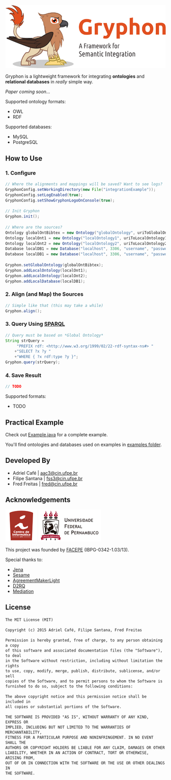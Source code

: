 ![](https://github.com/adrielcafe/GryphonFramework/raw/master/images/gryphon.png)

Gryphon is a lightweight framework for integrating **ontologies** and **relational databases** in *really* simple way.

*Paper coming soon...*

Supported ontology formats:
* OWL
* RDF

Supported databases: 
* MySQL
* PostgreSQL

## How to Use

### 1. Configure
```java
// Where the alignments and mappings will be saved? Want to see logs?
GryphonConfig.setWorkingDirectory(new File("integrationExample"));
GryphonConfig.setLogEnabled(true);
GryphonConfig.setShowGryphonLogoOnConsole(true);

// Init Gryphon
Gryphon.init();

// Where are the sources?
Ontology globalOntBibtex = new Ontology("globalOntology", uriToGlobalOntology);
Ontology localOnt1 = new Ontology("localOntology1", uriToLocalOntology1);
Ontology localOnt2 = new Ontology("localOntology2", uriToLocalOntology2);
Database localDB1 = new Database("localhost", 3306, "username", "password", "localDatabase1", Database.DBMS.MySQL);
Database localDB1 = new Database("localhost", 3306, "username", "password", "localDatabase2", Database.DBMS.PostgreSQL);

Gryphon.setGlobalOntology(globalOntBibtex);
Gryphon.addLocalOntology(localOnt1);
Gryphon.addLocalOntology(localOnt2);
Gryphon.addLocalDatabase(localDB1);
```

### 2. Align (and Map) the Sources
```java
// Simple like that (this may take a while)
Gryphon.align();
```

### 3. Query Using [SPARQL](http://www.w3.org/TR/sparql11-query/)
```java
// Query must be based on *Global Ontology*
String strQuery = 
	 "PREFIX rdf: <http://www.w3.org/1999/02/22-rdf-syntax-ns#> "
	+"SELECT ?x ?y "
	+"WHERE { ?x rdf:type ?y }";
Gryphon.query(strQuery);
```

### 4. Save Result
```java
// TODO
```
Supported formats:
* TODO

## Practical Example
Check out [Example.java](http://github.com/adrielcafe/GryphonFramework/blob/master/src/br/ufpe/cin/aac3/gryphon/example/Example.java) for a complete example.

You'll find ontologies and databases used on examples in [examples folder](http://github.com/adrielcafe/GryphonFramework/tree/master/examples).

## Developed By
* Adriel Café | <aac3@cin.ufpe.br>
* Filipe Santana | <fss3@cin.ufpe.br>
* Fred Freitas | <fred@cin.ufpe.br>

## Acknowledgements
[![CIn-UFPE](https://github.com/adrielcafe/GryphonFramework/raw/master/images/cin.png)](http://www2.cin.ufpe.br)
[![UFPE](https://github.com/adrielcafe/GryphonFramework/raw/master/images/ufpe.png)](http://www.ufpe.br)

This project was founded by [FACEPE](http://www.facepe.br) (IBPG-0342-1.03/13).

Special thanks to:
* [Jena](http://jena.apache.org)
* [Sesame](http://rdf4j.org)
* [AgreementMakerLight](http://somer.fc.ul.pt/aml.php)
* [D2RQ](http://d2rq.org)
* [Mediation](http://github.com/correndo/mediation)

## License
```
The MIT License (MIT)

Copyright (c) 2015 Adriel Café, Filipe Santana, Fred Freitas

Permission is hereby granted, free of charge, to any person obtaining a copy
of this software and associated documentation files (the "Software"), to deal
in the Software without restriction, including without limitation the rights
to use, copy, modify, merge, publish, distribute, sublicense, and/or sell
copies of the Software, and to permit persons to whom the Software is
furnished to do so, subject to the following conditions:

The above copyright notice and this permission notice shall be included in
all copies or substantial portions of the Software.

THE SOFTWARE IS PROVIDED "AS IS", WITHOUT WARRANTY OF ANY KIND, EXPRESS OR
IMPLIED, INCLUDING BUT NOT LIMITED TO THE WARRANTIES OF MERCHANTABILITY,
FITNESS FOR A PARTICULAR PURPOSE AND NONINFRINGEMENT. IN NO EVENT SHALL THE
AUTHORS OR COPYRIGHT HOLDERS BE LIABLE FOR ANY CLAIM, DAMAGES OR OTHER
LIABILITY, WHETHER IN AN ACTION OF CONTRACT, TORT OR OTHERWISE, ARISING FROM,
OUT OF OR IN CONNECTION WITH THE SOFTWARE OR THE USE OR OTHER DEALINGS IN
THE SOFTWARE.
```